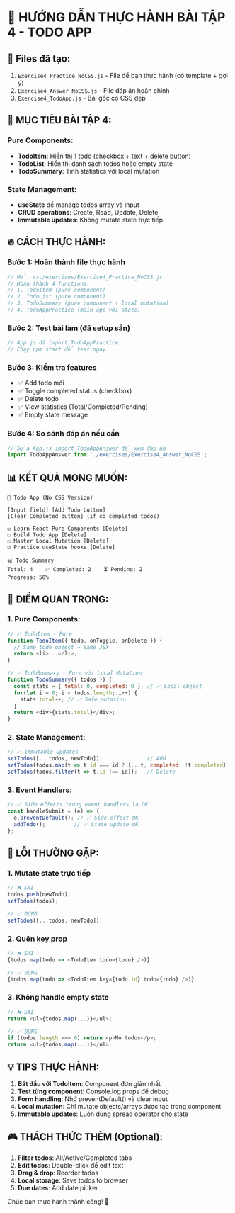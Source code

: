 # 🚀 HƯỚNG DẪN THỰC HÀNH BÀI TẬP 4 - TODO APP

## 📁 Files đã tạo:
1. `Exercise4_Practice_NoCSS.js` - File để bạn thực hành (có template + gợi ý)
2. `Exercise4_Answer_NoCSS.js` - File đáp án hoàn chỉnh
3. `Exercise4_TodoApp.js` - Bài gốc có CSS đẹp

## 🎯 MỤC TIÊU BÀI TẬP 4:

### Pure Components:
- **TodoItem**: Hiển thị 1 todo (checkbox + text + delete button)
- **TodoList**: Hiển thị danh sách todos hoặc empty state  
- **TodoSummary**: Tính statistics với local mutation

### State Management:
- **useState** để manage todos array và input
- **CRUD operations**: Create, Read, Update, Delete
- **Immutable updates**: Không mutate state trực tiếp

## 🔥 CÁCH THỰC HÀNH:

### Bước 1: Hoàn thành file thực hành
```javascript
// Mở: src/exercises/Exercise4_Practice_NoCSS.js
// Hoàn thành 4 functions:
// 1. TodoItem (pure component)
// 2. TodoList (pure component) 
// 3. TodoSummary (pure component + local mutation)
// 4. TodoAppPractice (main app với state)
```

### Bước 2: Test bài làm (đã setup sẵn)
```javascript
// App.js đã import TodoAppPractice
// Chạy npm start để test ngay
```

### Bước 3: Kiểm tra features
- ✅ Add todo mới
- ✅ Toggle completed status (checkbox)
- ✅ Delete todo
- ✅ View statistics (Total/Completed/Pending)
- ✅ Empty state message

### Bước 4: So sánh đáp án nếu cần
```javascript
// Sửa App.js import TodoAppAnswer để xem đáp án
import TodoAppAnswer from './exercises/Exercise4_Answer_NoCSS';
```

## 📊 KẾT QUẢ MONG MUỐN:

```
📝 Todo App (No CSS Version)

[Input field] [Add Todo button]
[Clear Completed button] (if có completed todos)

☑️ Learn React Pure Components [Delete]
☐ Build Todo App [Delete]  
☐ Master Local Mutation [Delete]
☑️ Practice useState hooks [Delete]

📊 Todo Summary
Total: 4    ✅ Completed: 2    ⏳ Pending: 2
Progress: 50%
```

## 🎯 ĐIỂM QUAN TRỌNG:

### 1. Pure Components:
```javascript
// ✅ TodoItem - Pure
function TodoItem({ todo, onToggle, onDelete }) {
  // Same todo object → Same JSX
  return <li>...</li>;
}

// ✅ TodoSummary - Pure với Local Mutation
function TodoSummary({ todos }) {
  const stats = { total: 0, completed: 0 }; // ✅ Local object
  for(let i = 0; i < todos.length; i++) {
    stats.total++; // ✅ Safe mutation
  }
  return <div>{stats.total}</div>;
}
```

### 2. State Management:
```javascript
// ✅ Immutable Updates
setTodos([...todos, newTodo]);              // Add
setTodos(todos.map(t => t.id === id ? {...t, completed: !t.completed} : t)); // Update
setTodos(todos.filter(t => t.id !== id));   // Delete
```

### 3. Event Handlers:
```javascript
// ✅ Side effects trong event handlers là OK
const handleSubmit = (e) => {
  e.preventDefault(); // ✅ Side effect OK
  addTodo();         // ✅ State update OK
};
```

## 🚨 LỖI THƯỜNG GẶP:

### 1. **Mutate state trực tiếp**
```javascript
// ❌ SAI
todos.push(newTodo);
setTodos(todos);

// ✅ ĐÚNG  
setTodos([...todos, newTodo]);
```

### 2. **Quên key prop**
```javascript
// ❌ SAI
{todos.map(todo => <TodoItem todo={todo} />)}

// ✅ ĐÚNG
{todos.map(todo => <TodoItem key={todo.id} todo={todo} />)}
```

### 3. **Không handle empty state**
```javascript
// ❌ SAI
return <ul>{todos.map(...)}</ul>;

// ✅ ĐÚNG
if (todos.length === 0) return <p>No todos</p>;
return <ul>{todos.map(...)}</ul>;
```

## 💡 TIPS THỰC HÀNH:

1. **Bắt đầu với TodoItem**: Component đơn giản nhất
2. **Test từng component**: Console.log props để debug
3. **Form handling**: Nhớ preventDefault() và clear input
4. **Local mutation**: Chỉ mutate objects/arrays được tạo trong component
5. **Immutable updates**: Luôn dùng spread operator cho state

## 🎮 THÁCH THỨC THÊM (Optional):

1. **Filter todos**: All/Active/Completed tabs
2. **Edit todos**: Double-click để edit text
3. **Drag & drop**: Reorder todos
4. **Local storage**: Save todos to browser
5. **Due dates**: Add date picker

Chúc bạn thực hành thành công! 🎉
